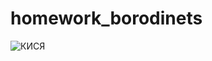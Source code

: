 # homework_borodinets


![КИСЯ](https://kartinkin.net/pics/uploads/posts/2022-07/thumbs/1658505046_2-kartinkin-net-p-kot-novii-god-art-oboi-3.jpg)

